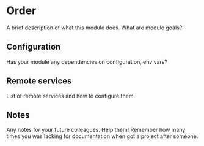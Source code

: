 # Order

A brief description of what this module does.
What are module goals?

## Configuration

Has your module any dependencies on configuration, env vars?

## Remote services

List of remote services and how to configure them.

## Notes

Any notes for your future colleagues.
Help them!
Remember how many times you was lacking for documentation when got a project after someone.
